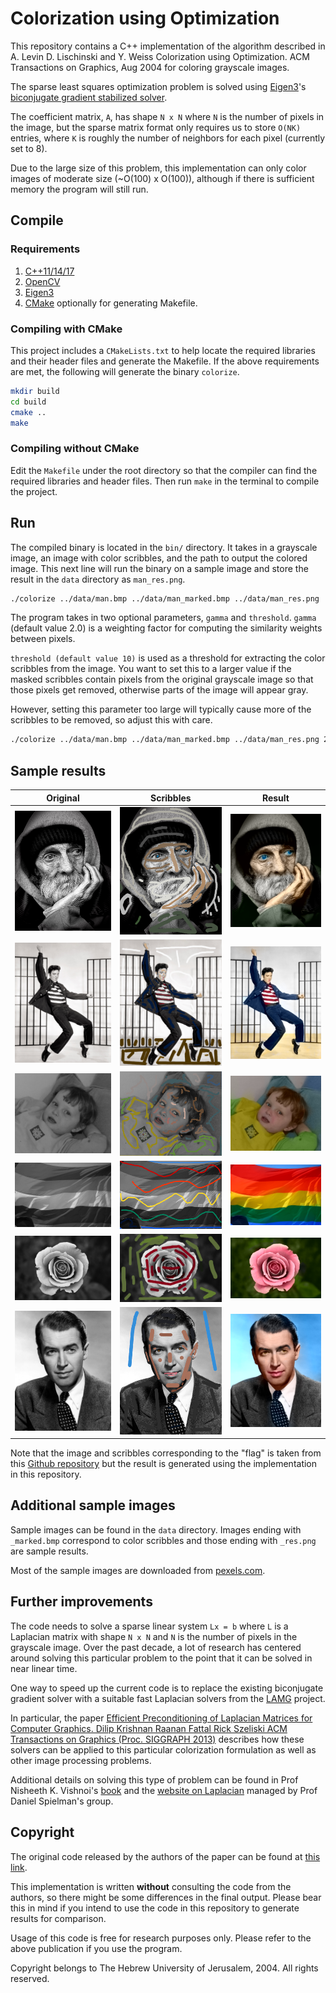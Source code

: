 # Colorization using Optimization

This repository contains a C++ implementation of the algorithm described in 
A. Levin D. Lischinski and Y. Weiss Colorization using Optimization. ACM Transactions on Graphics, Aug 2004
for coloring grayscale images.

The sparse least squares optimization problem is solved using [Eigen3](https://eigen.tuxfamily.org/)'s
[biconjugate gradient stabilized solver](https://eigen.tuxfamily.org/dox/classEigen_1_1BiCGSTAB.html).

The coefficient matrix, `A`, has shape `N x N` where `N` is the number of pixels in the image,
but the sparse matrix format only requires us to store `O(NK)` entries, where `K` is roughly the number of neighbors for each pixel (currently set to 8).

Due to the large size of this problem, this implementation can only color images of moderate size (~O(100) x O(100)), although if there is sufficient memory the program will still run.

## Compile

### Requirements

1. [C++11/14/17](https://isocpp.org/)
1. [OpenCV](https://opencv.org/)
2. [Eigen3](https://eigen.tuxfamily.org/)
3. [CMake](https://cmake.org/) optionally for generating Makefile.

### Compiling with CMake

This project includes a `CMakeLists.txt` to help locate the required libraries and their header files and generate the Makefile. If the above requirements are met, the following will generate the binary `colorize`.

```bash
mkdir build
cd build
cmake ..
make
```

### Compiling without CMake

Edit the `Makefile` under the root directory so that the compiler can find the required libraries and header files. Then run `make` in the terminal to compile the project.

## Run

The compiled binary is located in the `bin/` directory.
It takes in a grayscale image, an image with color scribbles, and the path to output the colored image.
This next line will run the binary on a sample image and store the result in the `data` directory as `man_res.png`.

```bash
./colorize ../data/man.bmp ../data/man_marked.bmp ../data/man_res.png
```

The program takes in two optional parameters, `gamma` and `threshold`.
`gamma` (default value 2.0) is a weighting factor for computing the similarity weights between pixels.

`threshold (default value 10)` is used as a threshold for extracting the color scribbles from the image. 
You want to set this to a larger value if the masked scribbles contain pixels from the original grayscale image so that those pixels get removed, otherwise parts of the image will appear gray. 

However, setting this parameter too large will typically cause more of the scribbles to be removed, so adjust this with care.


```bash
./colorize ../data/man.bmp ../data/man_marked.bmp ../data/man_res.png 2.0 10
```

## Sample results

Original                       | Scribbles                              | Result                          
:-------------:                | :-------------:                        | :-----:                         
![Original](data/man.bmp)      | ![Scribbles](data/man_marked.bmp)      | ![Result](data/man_res.png)     
![Original](data/casual.bmp)   | ![Scribbles](data/casual_marked.bmp)   | ![Result](data/casual_res.png)  
![Original](data/example.bmp)  | ![Scribbles](data/example_marked.bmp)  | ![Result](data/example_res.png) 
![Original](data/example3.bmp) | ![Scribbles](data/example3_marked.bmp) | ![Result](data/example3_res.png)
![Original](data/flower.bmp)   | ![Scribbles](data/flower_marked.bmp)   | ![Result](data/flower_res.png)  
![Original](data/actor.bmp)   | ![Scribbles](data/actor_marked.bmp)   | ![Result](data/actor_res.png)  

Note that the image and scribbles corresponding to the "flag" is taken from this [Github repository](https://github.com/geap/Colorization) but the result is generated using the implementation in this repository.

## Additional sample images

Sample images can be found in the `data` directory. 
Images ending with `_marked.bmp` correspond to color scribbles
and those ending with `_res.png` are sample results.

Most of the sample images are downloaded from [pexels.com](https://www.pexels.com/search/black-and-white/).

## Further improvements

The code needs to solve a sparse linear system `Lx = b` where `L` is a Laplacian matrix with shape `N x N` and `N` is the number of pixels in the grayscale image.
Over the past decade, a lot of research has centered around solving this particular problem to the point that 
it can be solved in near linear time.

One way to speed up the current code is to replace the existing biconjugate gradient solver with a suitable  fast Laplacian solvers from the [LAMG](https://code.google.com/archive/p/lamg/) project.

In particular, the paper 
[Efficient Preconditioning of Laplacian Matrices for Computer Graphics. Dilip Krishnan Raanan Fattal Rick Szeliski ACM Transactions on Graphics (Proc. SIGGRAPH 2013)](https://www.microsoft.com/en-us/research/publication/efficient-preconditioning-of-laplacian-matrices-for-computer-graphics/) describes how these solvers can be applied to this particular colorization formulation as well as other image processing problems.

Additional details on solving this type of problem can be found in Prof Nisheeth K. Vishnoi's [book](https://theory.epfl.ch/vishnoi/Lxb-Web.pdf) and the [website on Laplacian](https://sites.google.com/a/yale.edu/laplacian/) managed by Prof Daniel Spielman's group.

## Copyright

The original code released by the authors of the paper can be found at [this link](https://www.cs.huji.ac.il/~yweiss/Colorization/).

This implementation is written **without** consulting the code from the authors, so there might be some differences in the final output. Please bear this in mind if you intend to use the code in this repository to generate results for comparison.

Usage of this code is free for research purposes only. Please refer to the above publication if you use the program.

Copyright belongs to The Hebrew University of Jerusalem, 2004. All rights reserved.
